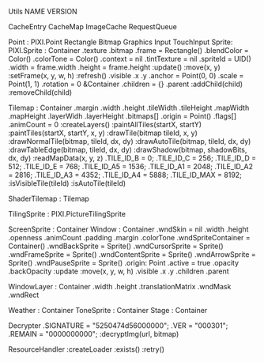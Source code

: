 Utils
	NAME
	VERSION

CacheEntry
CacheMap
ImageCache
RequestQueue

Point : PIXI.Point
Rectangle
Bitmap
Graphics
Input
TouchInput
Sprite: PIXI.Sprite  : Container
	.texture
	.bitmap
	.frame = Rectangle()
	.blendColor = Color()
	.colorTone = Color()
	.context = nil
	.tintTexture = nil
	.spriteId = UID()
	.width = frame.width
	.height = frame.height
	:update()
	:move(x, y)
	:setFrame(x, y, w, h)
	:refresh()
	.visible
	.x
	.y
	.anchor = Point(0, 0)
	.scale = Point(1, 1)
	.rotation = 0
	&Container
		.children = {}
		.parent
		:addChild(child)
		:removeChild(child)

Tilemap : Container
	.margin
	.width
	.height
	.tileWidth
	.tileHeight
	.mapWidth
	.mapHeight
	.layerWidh
	.layerHeight
	.bitmaps[]
	.origin = Point()
	.flags[]
	.animCount = 0
	:createLayers()
	:paintAllTiles(startX, startY)
	:paintTiles(startX, startY, x, y)
	:drawTile(bitmap tileId, x, y)
	:drawNormalTile(bitmap, tileId, dx, dy)
	:drawAutoTile(bitmap, tileId, dx, dy)
	:drawTableEdge(bitmap, tileId, dx, dy)
	:drawShadow(bitmap, shadowBits, dx, dy)
	:readMapData(x, y, z)
	.TILE_ID_B      = 0;
	.TILE_ID_C      = 256;
	.TILE_ID_D      = 512;
	.TILE_ID_E      = 768;
	.TILE_ID_A5     = 1536;
	.TILE_ID_A1     = 2048;
	.TILE_ID_A2     = 2816;
	.TILE_ID_A3     = 4352;
	.TILE_ID_A4     = 5888;
	.TILE_ID_MAX    = 8192;
	:isVisibleTile(tileId)
	:isAutoTile(tileId)


ShaderTilemap : Tilemap

TilingSprite : PIXI.PictureTilingSprite

ScreenSprite : Container
Window : Container
	.wndSkin = nil
	.width
	.height
	.openness
	.animCount
	.padding
	.margin
	.colorTone
	.wndSpriteContainer = Container()
	.wndBackSprite  = Sprite()
	.wndCursorSprite  = Sprite()
	.wndFrameSprite  = Sprite()
	.wndContentSprite  = Sprite()
	.wndArrowSprite  = Sprite()
	.wndPauseSprite  = Sprite()
	.origin: Point
	.active = true
	.opacity
	.backOpacity
	:update
	:move(x, y, w, h)
	.visible
	.x
	.y
	.children
	.parent

WindowLayer : Container
	.width
	.height
	.translationMatrix
	.wndMask
	.wndRect

Weather : Container
ToneSprite : Container
Stage : Container

Decrypter
	.SIGNATURE = "5250474d56000000";
	.VER = "000301";
	.REMAIN = "0000000000";
	:decryptImg(url, bitmap)

ResourceHandler
	:createLoader
	:exists()
	:retry()